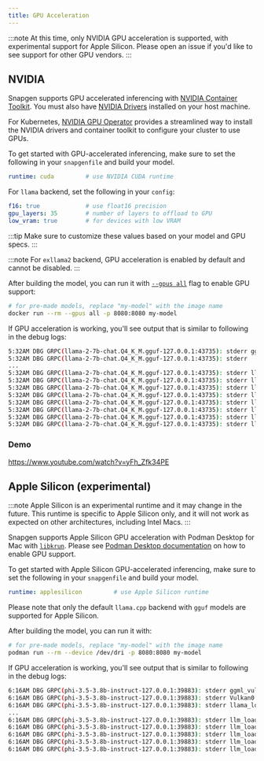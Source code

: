 ```yaml
---
title: GPU Acceleration
---
```


:::note
At this time, only NVIDIA GPU acceleration is supported, with experimental support for Apple Silicon. Please open an issue if you'd like to see support for other GPU vendors.
:::

## NVIDIA

Snapgen supports GPU accelerated inferencing with [NVIDIA Container Toolkit](https://github.com/NVIDIA/nvidia-container-toolkit). You must also have [NVIDIA Drivers](https://www.nvidia.com/en-us/drivers/unix/) installed on your host machine.

For Kubernetes, [NVIDIA GPU Operator](https://github.com/NVIDIA/gpu-operator) provides a streamlined way to install the NVIDIA drivers and container toolkit to configure your cluster to use GPUs.

To get started with GPU-accelerated inferencing, make sure to set the following in your `snapgenfile` and build your model.

```yaml
runtime: cuda         # use NVIDIA CUDA runtime
```

For `llama` backend, set the following in your `config`:

```yaml
f16: true             # use float16 precision
gpu_layers: 35        # number of layers to offload to GPU
low_vram: true        # for devices with low VRAM
```

:::tip
Make sure to customize these values based on your model and GPU specs.
:::

:::note
For `exllama2` backend, GPU acceleration is enabled by default and cannot be disabled.
:::

After building the model, you can run it with [`--gpus all`](https://docs.nvidia.com/datacenter/cloud-native/container-toolkit/latest/docker-specialized.html#gpu-enumeration) flag to enable GPU support:

```bash
# for pre-made models, replace "my-model" with the image name
docker run --rm --gpus all -p 8080:8080 my-model
```

If GPU acceleration is working, you'll see output that is similar to following in the debug logs:

```bash
5:32AM DBG GRPC(llama-2-7b-chat.Q4_K_M.gguf-127.0.0.1:43735): stderr ggml_init_cublas: found 1 CUDA devices:
5:32AM DBG GRPC(llama-2-7b-chat.Q4_K_M.gguf-127.0.0.1:43735): stderr   Device 0: Tesla T4, compute capability 7.5
...
5:32AM DBG GRPC(llama-2-7b-chat.Q4_K_M.gguf-127.0.0.1:43735): stderr llm_load_tensors: using CUDA for GPU acceleration
5:32AM DBG GRPC(llama-2-7b-chat.Q4_K_M.gguf-127.0.0.1:43735): stderr llm_load_tensors: mem required  =   70.41 MB (+ 2048.00 MB per state)
5:32AM DBG GRPC(llama-2-7b-chat.Q4_K_M.gguf-127.0.0.1:43735): stderr llm_load_tensors: offloading 32 repeating layers to GPU
5:32AM DBG GRPC(llama-2-7b-chat.Q4_K_M.gguf-127.0.0.1:43735): stderr llm_load_tensors: offloading non-repeating layers to GPU
5:32AM DBG GRPC(llama-2-7b-chat.Q4_K_M.gguf-127.0.0.1:43735): stderr llm_load_tensors: offloading v cache to GPU
5:32AM DBG GRPC(llama-2-7b-chat.Q4_K_M.gguf-127.0.0.1:43735): stderr llm_load_tensors: offloading k cache to GPU
5:32AM DBG GRPC(llama-2-7b-chat.Q4_K_M.gguf-127.0.0.1:43735): stderr llm_load_tensors: offloaded 35/35 layers to GPU
5:32AM DBG GRPC(llama-2-7b-chat.Q4_K_M.gguf-127.0.0.1:43735): stderr llm_load_tensors: VRAM used: 5869 MB
```

### Demo

https://www.youtube.com/watch?v=yFh_Zfk34PE

## Apple Silicon (experimental)

:::note
Apple Silicon is an experimental runtime and it may change in the future. This runtime is specific to Apple Silicon only, and it will not work as expected on other architectures, including Intel Macs.
:::

Snapgen supports Apple Silicon GPU acceleration with Podman Desktop for Mac with [`libkrun`](https://github.com/containers/libkrun). Please see [Podman Desktop documentation](https://podman-desktop.io/docs/podman/gpu) on how to enable GPU support.

To get started with Apple Silicon GPU-accelerated inferencing, make sure to set the following in your `snapgenfile` and build your model.

```yaml
runtime: applesilicon         # use Apple Silicon runtime
```

Please note that only the default `llama.cpp` backend with `gguf` models are supported for Apple Silicon.

After building the model, you can run it with:

```bash
# for pre-made models, replace "my-model" with the image name
podman run --rm --device /dev/dri -p 8080:8080 my-model
```

If GPU acceleration is working, you'll see output that is similar to following in the debug logs:

```bash
6:16AM DBG GRPC(phi-3.5-3.8b-instruct-127.0.0.1:39883): stderr ggml_vulkan: Found 1 Vulkan devices:
6:16AM DBG GRPC(phi-3.5-3.8b-instruct-127.0.0.1:39883): stderr Vulkan0: Virtio-GPU Venus (Apple M1 Max) (venus) | uma: 1 | fp16: 1 | warp size: 32
6:16AM DBG GRPC(phi-3.5-3.8b-instruct-127.0.0.1:39883): stderr llama_load_model_from_file: using device Vulkan0 (Virtio-GPU Venus (Apple M1 Max)) - 65536 MiB free
...
6:16AM DBG GRPC(phi-3.5-3.8b-instruct-127.0.0.1:39883): stderr llm_load_tensors: offloading 32 repeating layers to GPU
6:16AM DBG GRPC(phi-3.5-3.8b-instruct-127.0.0.1:39883): stderr llm_load_tensors: offloading output layer to GPU
6:16AM DBG GRPC(phi-3.5-3.8b-instruct-127.0.0.1:39883): stderr llm_load_tensors: offloaded 33/33 layers to GPU
6:16AM DBG GRPC(phi-3.5-3.8b-instruct-127.0.0.1:39883): stderr llm_load_tensors:   CPU_Mapped model buffer size =    52.84 MiB
6:16AM DBG GRPC(phi-3.5-3.8b-instruct-127.0.0.1:39883): stderr llm_load_tensors:      Vulkan0 model buffer size =  2228.82 MiB
```
